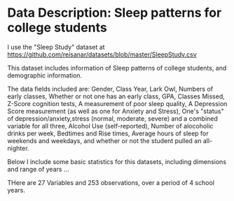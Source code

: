 # Data Description: Sleep patterns for college students

I use the "Sleep Study" dataset at 
<https://github.com/reisanar/datasets/blob/master/SleepStudy.csv>

This dataset includes information of Sleep patterns of college students, and demographic information. 

The data fields included are: Gender, Class Year, Lark Owl, Numbers of early classes, Whether or not one has an early class, GPA, Classes Missed, Z-Score cognition tests, A measurement of poor sleep quality, A Depression Score measurement (as well as one for Anxiety and Stress), One's "status" of depression/anxiety,stress (normal, moderate, severe) and a combined variable for all three, Alcohol Use (self-reported), Number of alocoholic drinks per week, Bedtimes and Rise times, Average hours of sleep for weekends and weekdays, and whether or not the student pulled an all-nighter.

Below I include some basic statistics for this datasets, including dimensions and range of years ...

THere are 27 Variables and 253 observations, over a period of 4 school years.
